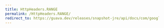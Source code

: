 ```yaml
---
title: HttpHeaders.RANGE
permalink: /HttpHeaders.RANGE/
redirect_to: https://guava.dev/releases/snapshot-jre/api/docs/com/google/common/net/HttpHeaders.html#RANGE
---
```


